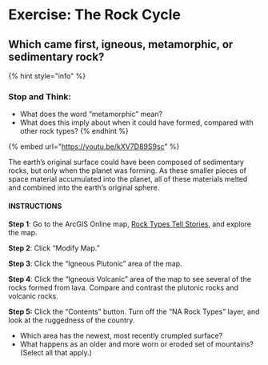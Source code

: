 # Exercise: The Rock Cycle

## Which came first, igneous, metamorphic, or sedimentary rock?

{% hint style="info" %}
### Stop and Think:

* What does the word “metamorphic” mean?
* What does this imply about when it could have formed, compared with other rock types?
{% endhint %}

{% embed url="https://youtu.be/kXV7D89S9sc" %}

The earth’s original surface could have been composed of sedimentary rocks, but only when the planet was forming. As these smaller pieces of space material accumulated into the planet, all of these materials melted and combined into the earth’s original sphere.

#### **INSTRUCTIONS**

**Step 1**: Go to the ArcGIS Online map, [Rock Types Tell Stories](https://www.arcgis.com/home/webmap/viewer.html?webmap=4c349b6d96694c59940f37c99532f023), and explore the map.

**Step 2**: Click “Modify Map.”

**Step 3**: Click the “Igneous Plutonic” area of the map.

**Step 4**: Click the “Igneous Volcanic” area of the map to see several of the rocks formed from lava. Compare and contrast the plutonic rocks and volcanic rocks.

**Step 5:** Click the “Contents” button. Turn off the “NA Rock Types” layer, and look at the ruggedness of the country.

* Which area has the newest, most recently crumpled surface?
* What happens as an older and more worn or eroded set of mountains? \(Select all that apply.\)

  






